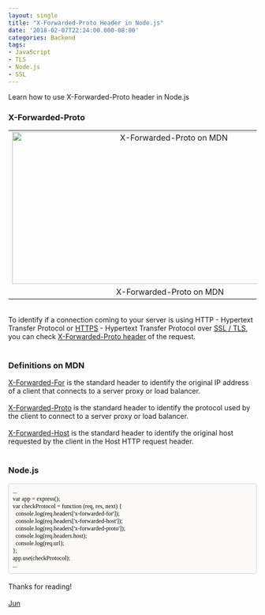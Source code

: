 ```yaml
---
layout: single
title: "X-Forwarded-Proto Header in Node.js"
date: '2018-02-07T22:24:00.000-08:00'
categories: Backend
tags:
- JavaScript
- TLS
- Node.js
- SSL
---
```

Learn how to use X-Forwarded-Proto header in Node.js  

<h3>X-Forwarded-Proto</h3><table cellpadding="0" cellspacing="0" class="tr-caption-container" style="margin-left: auto; margin-right: auto; text-align: center;"><tbody><tr><td style="text-align: center;"><a href="http://2.bp.blogspot.com/-25FE9IbGZf4/Wr32xr4UKiI/AAAAAAAAAx8/e3psTmdRd4gmZVd-aXWAAIGuhlYntjZXgCK4BGAYYCw/s1600/X-Forwarded-Proto%2Bheader-mdn.png" imageanchor="1" style="margin-left: auto; margin-right: auto;"><img alt="X-Forwarded-Proto on MDN" border="0" height="308" src="https://2.bp.blogspot.com/-25FE9IbGZf4/Wr32xr4UKiI/AAAAAAAAAx8/e3psTmdRd4gmZVd-aXWAAIGuhlYntjZXgCK4BGAYYCw/s640/X-Forwarded-Proto%2Bheader-mdn.png" title="X-Forwarded-Proto on MDN" width="640" /></a></td></tr><tr><td class="tr-caption" style="text-align: center;">X-Forwarded-Proto on MDN</td></tr></tbody></table><br />To identify if a connection coming to your server is using HTTP - Hypertext Transfer Protocol or <a href="https://en.wikipedia.org/wiki/HTTPS" target="_blank">HTTPS</a> - Hypertext Transfer Protocol over <a href="https://en.wikipedia.org/wiki/Secure_Sockets_Layer" target="_blank">SSL / TLS</a>, you can check <a href="https://developer.mozilla.org/en-US/docs/Web/HTTP/Headers/X-Forwarded-Proto" target="_blank">X-Forwarded-Proto header</a> of the request.<br /><br /><h3>Definitions on MDN</h3><a href="https://developer.mozilla.org/en-US/docs/Web/HTTP/Headers/X-Forwarded-For" target="_blank">X-Forwarded-For</a> is the standard header to identify the original IP address of a client that connects to a server proxy or load balancer.<br /><br /><a href="https://developer.mozilla.org/en-US/docs/Web/HTTP/Headers/X-Forwarded-Proto" target="_blank">X-Forwarded-Proto</a> is the standard header to identify the protocol used by the client to connect to a server proxy or load balancer.<br /><br /><a href="https://developer.mozilla.org/en-US/docs/Web/HTTP/Headers/X-Forwarded-Host" target="_blank">X-Forwarded-Host</a> is the standard header to identify the original host requested by the client in the Host HTTP request header.<br /><br /><h3>Node.js</h3><div><div style="-en-codeblock: true; background-color: #fbfaf8; border-bottom-left-radius: 4px; border-bottom-right-radius: 4px; border-top-left-radius: 4px; border-top-right-radius: 4px; border: 1px solid rgba(0, 0, 0, 0.14902); box-sizing: border-box; color: #333333; font-family: Monaco, Menlo, Consolas, 'Courier New', monospace; font-size: 12px; padding: 8px;"><div style="font-family: Monaco;"><span style="color: #020001;">...<br />var app = express();<br />var checkProtocol = function (req, res, next) {</span></div><div style="font-family: Monaco;"><span style="color: #020001;">&nbsp;&nbsp;</span><span style="color: #020001;">console.log(req.headers['x-forwarded-for']);&nbsp;</span><span style="color: #020001;"><br />&nbsp;&nbsp;</span><span style="color: #020001;">console.log(req.headers['x-forwarded-host']);&nbsp;</span></div><div><span style="font-family: &quot;monaco&quot;;"><span style="color: #020001;">&nbsp; console.log(req.headers['x-forwarded-proto']);&nbsp;</span></span></div><div><span style="font-family: &quot;monaco&quot;;"><span style="color: #020001;">&nbsp; console.log(</span></span><span style="color: #020001; font-family: &quot;monaco&quot;;">req.headers.host);<br />&nbsp; console.log(</span><span style="color: #020001; font-family: &quot;monaco&quot;;">req.url);</span></div><div style="font-family: Monaco;"><span style="color: #020001;">};</span></div><div style="font-family: Monaco;"><span style="color: #020001;">app.use(</span><span style="color: #020001;">checkProtocol);<br />...</span></div></div></div><br />Thanks for reading!<br /><br /><a href="http://www.language-diary.com/p/jun711-language-diary.html" target="_blank">Jun</a><br /><br />